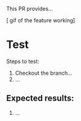 This PR provides...

[ gif of the feature working]

# Test

Steps to test:

1. Checkout the branch...
2. ...

## Expected results:

1. ...
